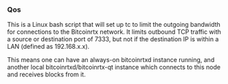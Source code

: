 ### Qos ###

This is a Linux bash script that will set up tc to limit the outgoing bandwidth for connections to the Bitcoinrtx network. It limits outbound TCP traffic with a source or destination port of 7333, but not if the destination IP is within a LAN (defined as 192.168.x.x).

This means one can have an always-on bitcoinrtxd instance running, and another local bitcoinrtxd/bitcoinrtx-qt instance which connects to this node and receives blocks from it.
